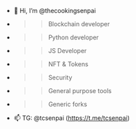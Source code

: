 - 👋 Hi, I’m @thecookingsenpai
- >> Blockchain developer
- >> Python developer
- >> JS Developer
- >> NFT & Tokens
- >> Security
- >> General purpose tools
- >> Generic forks
- 📫 TG: @tcsenpai (https://t.me/tcsenpai) 


